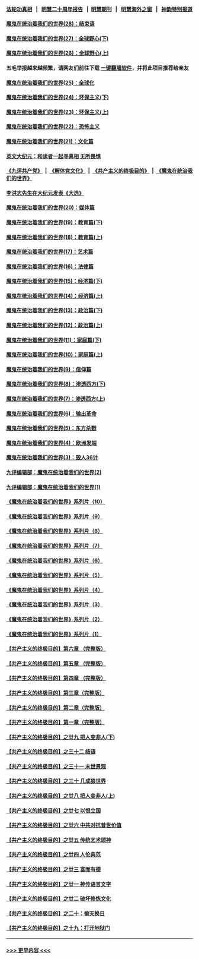 #### [法轮功真相](https://github.com/gfw-breaker/truth/blob/master/README.md?t=0) &nbsp;&nbsp;|&nbsp;&nbsp; [明慧二十周年报告](https://github.com/gfw-breaker/mh-reports/blob/master/README.md?t=0) &nbsp;&nbsp;|&nbsp;&nbsp;[明慧期刊](https://github.com/gfw-breaker/mh-qikan) &nbsp;&nbsp;|&nbsp;&nbsp; [明慧海外之窗](https://github.com/gfw-breaker/mh-news/blob/master/README.md?t=0) &nbsp;&nbsp;|&nbsp;&nbsp; [神韵特别报道](https://github.com/gfw-breaker/mh-news/blob/master/shenyun.md?t=0)
#### [魔鬼在统治着我们的世界(28)：结束语](../pages/nsc422/n10936246.md?t=07040901) 
#### [魔鬼在统治着我们的世界(27)：全球野心(下)](../pages/nsc422/n10928319.md?t=07040901) 
#### [魔鬼在统治着我们的世界(26)：全球野心(上)](../pages/nsc422/n10900318.md?t=07040901) 
#### 五毛举报越来越频繁，请网友们前往下载 [一键翻墙软件](https://github.com/gfw-breaker/ssr-accounts)，并将此项目推荐给亲友
#### [魔鬼在统治着我们的世界(25)：全球化](../pages/nsc422/n10788205.md?t=07040901) 
#### [魔鬼在统治着我们的世界(24)：环保主义(下)](../pages/nsc422/n10695307.md?t=07040901) 
#### [魔鬼在统治着我们的世界(23)：环保主义(上)](../pages/nsc422/n10688613.md?t=07040901) 
#### [魔鬼在统治着我们的世界(22)：恐怖主义](../pages/nsc422/n10614727.md?t=07040901) 
#### [魔鬼在统治着我们的世界(21)：文化篇](../pages/nsc422/n10597706.md?t=07040901) 
#### [英文大纪元：和读者一起寻真相 无所畏惧](../pages/nsc422/n12542027.md?t=07040901) 
#### [《九评共产党》](https://github.com/begood0513/9ping.md/blob/master/README.md) &nbsp;|&nbsp; [《解体党文化》](../../../../jtdwh.md/blob/master/README.md)  &nbsp;|&nbsp; [《共产主义的终极目的》](../../../../gczydzjmd.md/blob/master/README.md) &nbsp;|&nbsp; [《魔鬼在统治我们的世界》](../../../../mgztzwmdsj.md/blob/master/README.md) 
#### [李洪志先生在大纪元发表《大选》](../pages/nsc422/n12534746.md?t=07040901) 
#### [魔鬼在统治着我们的世界(20)：媒体篇](../pages/nsc422/n10586579.md?t=07040901) 
#### [魔鬼在统治着我们的世界(19)：教育篇(下)](../pages/nsc422/n10564808.md?t=07040901) 
#### [魔鬼在统治着我们的世界(18)：教育篇(上)](../pages/nsc422/n10526970.md?t=07040901) 
#### [魔鬼在统治着我们的世界(17)：艺术篇](../pages/nsc422/n10499093.md?t=07040901) 
#### [魔鬼在统治着我们的世界(16)：法律篇](../pages/nsc422/n10485969.md?t=07040901) 
#### [魔鬼在统治着我们的世界(15)：经济篇(下)](../pages/nsc422/n10469975.md?t=07040901) 
#### [魔鬼在统治着我们的世界(14)：经济篇(上)](../pages/nsc422/n10457370.md?t=07040901) 
#### [魔鬼在统治着我们的世界(13)：政治篇(下)](../pages/nsc422/n10448270.md?t=07040901) 
#### [魔鬼在统治着我们的世界(12)：政治篇(上)](../pages/nsc422/n10444576.md?t=07040901) 
#### [魔鬼在统治着我们的世界(11)：家庭篇(下)](../pages/nsc422/n10440961.md?t=07040901) 
#### [魔鬼在统治着我们的世界(10)：家庭篇(上)](../pages/nsc422/n10435448.md?t=07040901) 
#### [魔鬼在统治着我们的世界(9)：信仰篇](../pages/nsc422/n10432159.md?t=07040901) 
#### [魔鬼在统治着我们的世界(8)：渗透西方(下)](../pages/nsc422/n10429603.md?t=07040901) 
#### [魔鬼在统治着我们的世界(7)：渗透西方(上)](../pages/nsc422/n10426013.md?t=07040901) 
#### [魔鬼在统治着我们的世界(6)：输出革命](../pages/nsc422/n10421536.md?t=07040901) 
#### [魔鬼在统治着我们的世界(5)：东方杀戮](../pages/nsc422/n10417707.md?t=07040901) 
#### [魔鬼在统治着我们的世界(4)：欧洲发端](../pages/nsc422/n10414890.md?t=07040901) 
#### [魔鬼在统治着我们的世界(3)：毁人36计](../pages/nsc422/n10411583.md?t=07040901) 
#### [九评编辑部：魔鬼在统治着我们的世界(2)](../pages/nsc422/n10410036.md?t=07040901) 
#### [九评编辑部：魔鬼在统治着我们的世界(1)](../pages/nsc422/n10406825.md?t=07040901) 
#### [《魔鬼在统治着我们的世界》系列片（10）](../pages/nsc422/n12292670.md?t=07040901) 
#### [《魔鬼在统治着我们的世界》系列片（9）](../pages/nsc422/n12290859.md?t=07040901) 
#### [《魔鬼在统治着我们的世界》系列片（8）](../pages/nsc422/n12287445.md?t=07040901) 
#### [《魔鬼在统治着我们的世界》系列片（7）](../pages/nsc422/n12283425.md?t=07040901) 
#### [《魔鬼在统治着我们的世界》系列片（6）](../pages/nsc422/n12282314.md?t=07040901) 
#### [《魔鬼在统治着我们的世界》系列片（5）](../pages/nsc422/n12281419.md?t=07040901) 
#### [《魔鬼在统治着我们的世界》系列片（4）](../pages/nsc422/n12274024.md?t=07040901) 
#### [《魔鬼在统治着我们的世界》系列片（3）](../pages/nsc422/n12271322.md?t=07040901) 
#### [《魔鬼在统治着我们的世界》系列片（2）](../pages/nsc422/n12269049.md?t=07040901) 
#### [《魔鬼在统治着我们的世界》系列片（1）](../pages/nsc422/n12267575.md?t=07040901) 
#### [【共产主义的终极目的】第六章 （完整版）](../pages/nsc422/n11428913.md?t=07040901) 
#### [【共产主义的终极目的】第五章 （完整版）](../pages/nsc422/n11428912.md?t=07040901) 
#### [【共产主义的终极目的】第四章 （完整版）](../pages/nsc422/n11428907.md?t=07040901) 
#### [【共产主义的终极目的】第三章（完整版）](../pages/nsc422/n11428848.md?t=07040901) 
#### [【共产主义的终极目的】第二章（完整版）](../pages/nsc422/n11428831.md?t=07040901) 
#### [【共产主义的终极目的】第一章（完整版）](../pages/nsc422/n11417651.md?t=07040901) 
#### [【共产主义的终极目的】之廿九 把人变非人(下)](../pages/nsc422/n11344140.md?t=07040901) 
#### [【共产主义的终极目的】之三十二 结语](../pages/nsc422/n11360535.md?t=07040901) 
#### [【共产主义的终极目的】之三十一 末世景观](../pages/nsc422/n11351129.md?t=07040901) 
#### [【共产主义的终极目的】之三十 几成狼世界](../pages/nsc422/n11348280.md?t=07040901) 
#### [【共产主义的终极目的】之廿八 把人变非人(上)](../pages/nsc422/n11340492.md?t=07040901) 
#### [【共产主义的终极目的】之廿七 以恨立国](../pages/nsc422/n11336944.md?t=07040901) 
#### [【共产主义的终极目的】之廿六 中共对抗普世价值](../pages/nsc422/n11324785.md?t=07040901) 
#### [【共产主义的终极目的】之廿五 传统艺术颂神](../pages/nsc422/n11296396.md?t=07040901) 
#### [【共产主义的终极目的】之廿四 人伦典范](../pages/nsc422/n11296397.md?t=07040901) 
#### [【共产主义的终极目的】之廿三 富而有德](../pages/nsc422/n11283598.md?t=07040901) 
#### [【共产主义的终极目的】之廿一 神传语言文字](../pages/nsc422/n11263265.md?t=07040901) 
#### [【共产主义的终极目的】之廿二 破坏修炼文化](../pages/nsc422/n11245728.md?t=07040901) 
#### [【共产主义的终极目的】之二十：偷天换日](../pages/nsc422/n11238846.md?t=07040901) 
#### [【共产主义的终极目的】之十九：打开地狱门](../pages/nsc422/n11206376.md?t=07040901) 

----
#### [ >>> 更早内容 <<< ](../indexes/nsc422-earlier.md)
